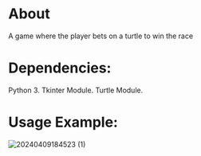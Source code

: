 # About
A game where the player bets on a turtle to win the race 

# Dependencies:
Python 3.
Tkinter Module.
Turtle Module.

# Usage Example:
![20240409184523 (1)](https://github.com/ali-kanbar/Turtles-Race-Bet/assets/155682302/bfc94088-f9bf-4be9-9720-b4b97aac38df)
